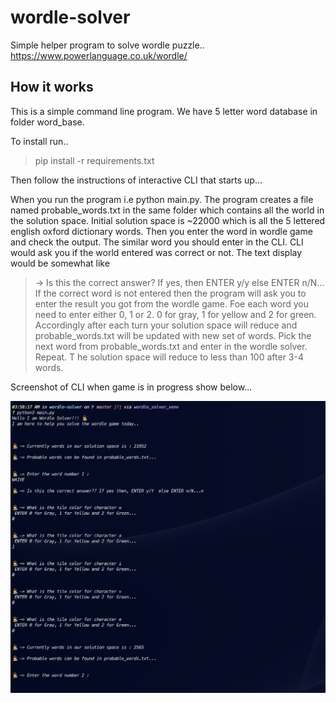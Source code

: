 # wordle-solver
Simple helper program to solve wordle puzzle.. https://www.powerlanguage.co.uk/wordle/ 

## How it works
This is a simple command line program. We have 5 letter word database in folder word_base. 

To install run..

> pip install -r requirements.txt 

Then follow the instructions of interactive CLI that starts up... 

When you run the program i.e python main.py. 
The program creates a file named probable_words.txt in the same folder which contains all the world in the solution space. Initial solution space is ~22000 which is all the 5 lettered english oxford dictionary words.
Then you enter the word in wordle game and check the output. The similar word you should enter in the CLI. CLI would ask you if the world entered was correct or not. The text display would be somewhat like
> -> Is this the correct answer? If yes, then ENTER y/y else ENTER n/N...
If the correct word is not entered then the program will ask you to enter the result you got from the wordle game. Foe each word you need to enter either 0, 1 or 2. 0 for gray, 1 for yellow and 2 for green.
Accordingly after each turn your solution space will reduce and probable_words.txt will be updated with new set of words. Pick the next word from probable_words.txt and enter in the wordle solver.
Repeat. T
he solution space will reduce to less than 100 after 3-4 words.


Screenshot of CLI when game is in progress show below...

![alt text](https://github.com/AkhileshK8y/wordle-solver/blob/master/game_in_progress.png)
